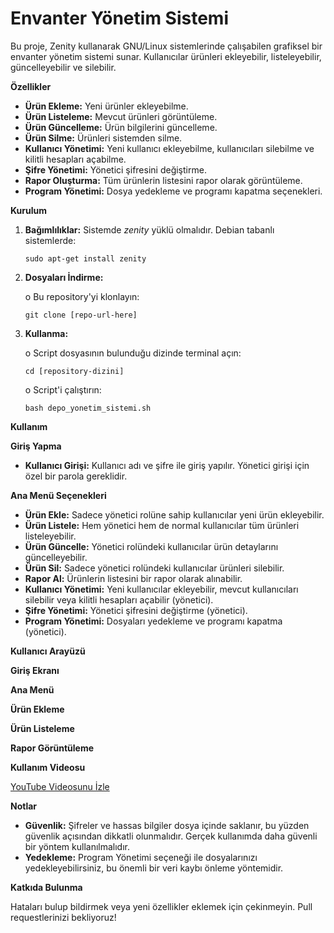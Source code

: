 # Envanter Yönetim Sistemi
Bu proje, Zenity kullanarak GNU/Linux sistemlerinde çalışabilen grafiksel bir envanter yönetim sistemi sunar. Kullanıcılar ürünleri ekleyebilir, listeleyebilir, güncelleyebilir ve silebilir. 

**Özellikler**

* **Ürün Ekleme:** Yeni ürünler ekleyebilme.
* **Ürün Listeleme:** Mevcut ürünleri görüntüleme.
* **Ürün Güncelleme:** Ürün bilgilerini güncelleme.
* **Ürün Silme:** Ürünleri sistemden silme.
* **Kullanıcı Yönetimi:** Yeni kullanıcı ekleyebilme, kullanıcıları silebilme ve kilitli hesapları açabilme.
* **Şifre Yönetimi:** Yönetici şifresini değiştirme.
* **Rapor Oluşturma:** Tüm ürünlerin listesini rapor olarak görüntüleme.
* **Program Yönetimi:** Dosya yedekleme ve programı kapatma seçenekleri.

**Kurulum**
   1. **Bağımlılıklar:** Sistemde *zenity* yüklü olmalıdır. Debian tabanlı sistemlerde:

          sudo apt-get install zenity 
   2. **Dosyaları İndirme:**
   
      o Bu repository'yi klonlayın:
   
          git clone [repo-url-here]
   3. **Kullanma:**

      o Script dosyasının bulunduğu dizinde terminal açın:

          cd [repository-dizini]
   
      o Script'i çalıştırın:

          bash depo_yonetim_sistemi.sh

**Kullanım**

   **Giriş Yapma**
   
   * **Kullanıcı Girişi:** Kullanıcı adı ve şifre ile giriş yapılır. Yönetici girişi için özel bir parola gereklidir.

   **Ana Menü Seçenekleri**

   * **Ürün Ekle:** Sadece yönetici rolüne sahip kullanıcılar yeni ürün ekleyebilir.
   * **Ürün Listele:** Hem yönetici hem de normal kullanıcılar tüm ürünleri listeleyebilir.
   * **Ürün Güncelle:** Yönetici rolündeki kullanıcılar ürün detaylarını güncelleyebilir.
   * **Ürün Sil:** Sadece yönetici rolündeki kullanıcılar ürünleri silebilir.
   * **Rapor Al:** Ürünlerin listesini bir rapor olarak alınabilir.
   * **Kullanıcı Yönetimi:** Yeni kullanıcılar ekleyebilir, mevcut kullanıcıları silebilir veya kilitli hesapları açabilir (yönetici).
   * **Şifre Yönetimi:** Yönetici şifresini değiştirme (yönetici).
   * **Program Yönetimi:** Dosyaları yedekleme ve programı kapatma (yönetici).

**Kullanıcı Arayüzü**

   **Giriş Ekranı**

   **Ana Menü**

   **Ürün Ekleme**

   **Ürün Listeleme**

   **Rapor Görüntüleme**


**Kullanım Videosu**

[YouTube Videosunu İzle](https://youtu.be/fndhLUfV8pM)

**Notlar**

   * **Güvenlik:** Şifreler ve hassas bilgiler dosya içinde saklanır, bu yüzden güvenlik açısından dikkatli olunmalıdır. Gerçek kullanımda daha güvenli bir yöntem kullanılmalıdır.
   * **Yedekleme:** Program Yönetimi seçeneği ile dosyalarınızı yedekleyebilirsiniz, bu önemli bir veri kaybı önleme yöntemidir.


**Katkıda Bulunma**

Hataları bulup bildirmek veya yeni özellikler eklemek için çekinmeyin. Pull requestlerinizi bekliyoruz!
